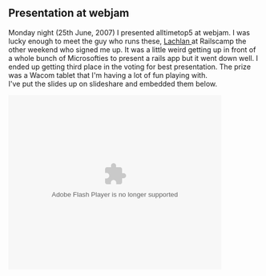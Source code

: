 Presentation at webjam
---
<p>Monday night (25th June, 2007) I presented alltimetop5 at webjam. I was lucky enough to meet the guy who runs these, <a href="http://lachstock.com.au/">Lachlan </a>at Railscamp the other weekend who signed me up. It was a little weird getting up in front of a whole bunch of Microsofties to present a rails app but it went down well. I ended up getting third place in the voting for best presentation. The prize was a Wacom tablet that I'm having a lot of fun playing with.
<br />
I've put the slides up on slideshare and embedded them below.
</p>
<object type="application/x-shockwave-flash" data="https://s3.amazonaws.com:443/slideshare/ssplayer.swf?id=70261&doc=alltimetop5-webjam-remix-07122" width="425" height="348"><param name="movie" value="https://s3.amazonaws.com:443/slideshare/ssplayer.swf?id=70261&doc=alltimetop5-webjam-remix-07122" /></object>
